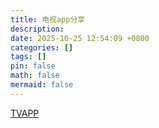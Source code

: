 ```yaml
---
title: 电视app分享
description: 
date: 2025-10-25 12:54:09 +0800
categories: []
tags: []
pin: false
math: false
mermaid: false
---
```

[TVAPP](https://github.com/youhunwl/TVAPP)